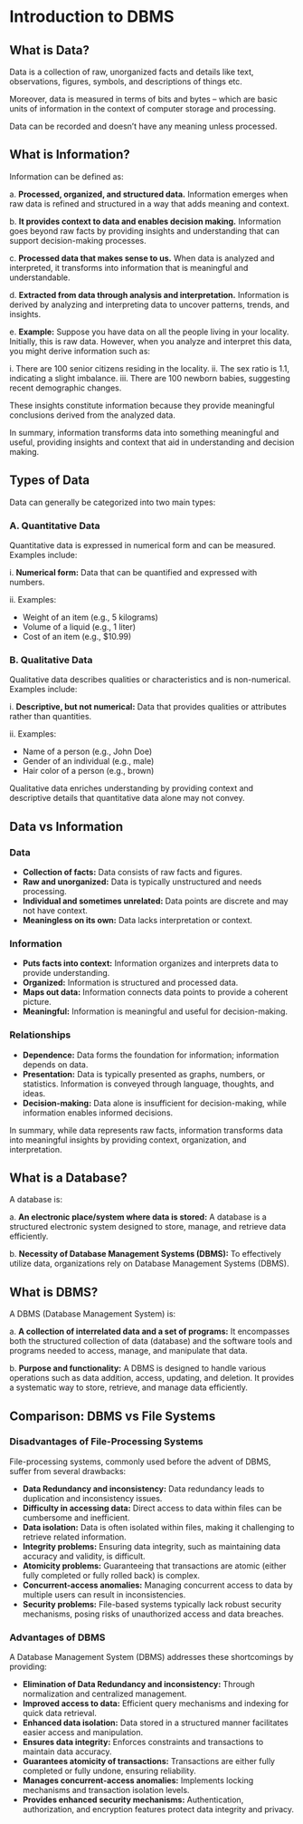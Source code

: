# Introduction to DBMS

## What is Data?

Data is a collection of raw, unorganized facts and details like text, observations, figures, symbols,
and descriptions of things etc.

Moreover, data is measured in terms of bits and bytes – which are basic units of information in the
context of computer storage and processing.

Data can be recorded and doesn’t have any meaning unless processed.

## What is Information?

Information can be defined as:

a. **Processed, organized, and structured data.** Information emerges when raw data is refined and structured in a way that adds meaning and context.

b. **It provides context to data and enables decision making.** Information goes beyond raw facts by providing insights and understanding that can support decision-making processes.

c. **Processed data that makes sense to us.** When data is analyzed and interpreted, it transforms into information that is meaningful and understandable.

d. **Extracted from data through analysis and interpretation.** Information is derived by analyzing and interpreting data to uncover patterns, trends, and insights.

e. **Example:** Suppose you have data on all the people living in your locality. Initially, this is raw data. However, when you analyze and interpret this data, you might derive information such as:

i. There are 100 senior citizens residing in the locality.
ii. The sex ratio is 1.1, indicating a slight imbalance.
iii. There are 100 newborn babies, suggesting recent demographic changes.

These insights constitute information because they provide meaningful conclusions derived from the analyzed data.

In summary, information transforms data into something meaningful and useful, providing insights and context that aid in understanding and decision making.

## Types of Data

Data can generally be categorized into two main types:

### A. Quantitative Data

Quantitative data is expressed in numerical form and can be measured. Examples include:

i. **Numerical form:** Data that can be quantified and expressed with numbers.

ii. Examples:

- Weight of an item (e.g., 5 kilograms)
- Volume of a liquid (e.g., 1 liter)
- Cost of an item (e.g., $10.99)

### B. Qualitative Data

Qualitative data describes qualities or characteristics and is non-numerical. Examples include:

i. **Descriptive, but not numerical:** Data that provides qualities or attributes rather than quantities.

ii. Examples:

- Name of a person (e.g., John Doe)
- Gender of an individual (e.g., male)
- Hair color of a person (e.g., brown)

Qualitative data enriches understanding by providing context and descriptive details that quantitative data alone may not convey.

## Data vs Information

### Data

- **Collection of facts:** Data consists of raw facts and figures.
- **Raw and unorganized:** Data is typically unstructured and needs processing.
- **Individual and sometimes unrelated:** Data points are discrete and may not have context.
- **Meaningless on its own:** Data lacks interpretation or context.

### Information

- **Puts facts into context:** Information organizes and interprets data to provide understanding.
- **Organized:** Information is structured and processed data.
- **Maps out data:** Information connects data points to provide a coherent picture.
- **Meaningful:** Information is meaningful and useful for decision-making.

### Relationships

- **Dependence:** Data forms the foundation for information; information depends on data.
- **Presentation:** Data is typically presented as graphs, numbers, or statistics. Information is conveyed through language, thoughts, and ideas.
- **Decision-making:** Data alone is insufficient for decision-making, while information enables informed decisions.

In summary, while data represents raw facts, information transforms data into meaningful insights by providing context, organization, and interpretation.

## What is a Database?

A database is:

a. **An electronic place/system where data is stored:** A database is a structured electronic system designed to store, manage, and retrieve data efficiently.

b. **Necessity of Database Management Systems (DBMS):** To effectively utilize data, organizations rely on Database Management Systems (DBMS).

## What is DBMS?

A DBMS (Database Management System) is:

a. **A collection of interrelated data and a set of programs:** It encompasses both the structured collection of data (database) and the software tools and programs needed to access, manage, and manipulate that data.

b. **Purpose and functionality:** A DBMS is designed to handle various operations such as data addition, access, updating, and deletion. It provides a systematic way to store, retrieve, and manage data efficiently.

## Comparison: DBMS vs File Systems

### Disadvantages of File-Processing Systems

File-processing systems, commonly used before the advent of DBMS, suffer from several drawbacks:

- **Data Redundancy and inconsistency:** Data redundancy leads to duplication and inconsistency issues.
- **Difficulty in accessing data:** Direct access to data within files can be cumbersome and inefficient.
- **Data isolation:** Data is often isolated within files, making it challenging to retrieve related information.
- **Integrity problems:** Ensuring data integrity, such as maintaining data accuracy and validity, is difficult.
- **Atomicity problems:** Guaranteeing that transactions are atomic (either fully completed or fully rolled back) is complex.
- **Concurrent-access anomalies:** Managing concurrent access to data by multiple users can result in inconsistencies.
- **Security problems:** File-based systems typically lack robust security mechanisms, posing risks of unauthorized access and data breaches.

### Advantages of DBMS

A Database Management System (DBMS) addresses these shortcomings by providing:

- **Elimination of Data Redundancy and inconsistency:** Through normalization and centralized management.
- **Improved access to data:** Efficient query mechanisms and indexing for quick data retrieval.
- **Enhanced data isolation:** Data stored in a structured manner facilitates easier access and manipulation.
- **Ensures data integrity:** Enforces constraints and transactions to maintain data accuracy.
- **Guarantees atomicity of transactions:** Transactions are either fully completed or fully undone, ensuring reliability.
- **Manages concurrent-access anomalies:** Implements locking mechanisms and transaction isolation levels.
- **Provides enhanced security mechanisms:** Authentication, authorization, and encryption features protect data integrity and privacy.

